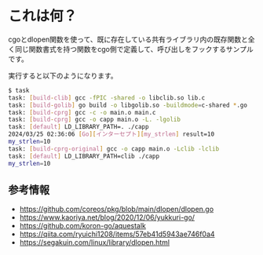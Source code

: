 # これは何？

cgoとdlopen関数を使って、既に存在している共有ライブラリ内の既存関数と全く同じ関数書式を持つ関数をcgo側で定義して、呼び出しをフックするサンプルです。

実行すると以下のようになります。

```sh
$ task
task: [build-clib] gcc -fPIC -shared -o libclib.so lib.c
task: [build-golib] go build -o libgolib.so -buildmode=c-shared *.go
task: [build-cprg] gcc -c -o main.o main.c
task: [build-cprg] gcc -o capp main.o -L. -lgolib
task: [default] LD_LIBRARY_PATH=. ./capp
2024/03/25 02:36:06 [Go][インターセプト][my_strlen] result=10
my_strlen=10
task: [build-cprg-original] gcc -o capp main.o -Lclib -lclib
task: [default] LD_LIBRARY_PATH=clib ./capp
my_strlen=10
```

## 参考情報

- https://github.com/coreos/pkg/blob/main/dlopen/dlopen.go
- https://www.kaoriya.net/blog/2020/12/06/yukkuri-go/
- https://github.com/koron-go/aquestalk
- https://qiita.com/ryuichi1208/items/57eb41d5943ae746f0a4
- https://segakuin.com/linux/library/dlopen.html
